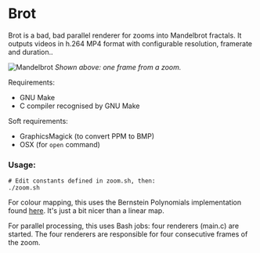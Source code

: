 # Brot

Brot is a bad, bad parallel renderer for zooms into Mandelbrot fractals. It outputs videos in h.264 MP4 format with configurable resolution, framerate and duration..

![Mandelbrot](example.bmp)
*Shown above: one frame from a zoom.*

Requirements:
* GNU Make
* C compiler recognised by GNU Make

Soft requirements:
* GraphicsMagick (to convert PPM to BMP)
* OSX (for `open` command)

### Usage:

```
# Edit constants defined in zoom.sh, then:
./zoom.sh
```

For colour mapping, this uses the Bernstein Polynomials implementation found [here](https://solarianprogrammer.com/2013/02/28/mandelbrot-set-cpp-11/). It's just a bit nicer than a linear map.

For parallel processing, this uses Bash jobs: four renderers (main.c) are started. The four renderers are responsible for four consecutive frames of the zoom.